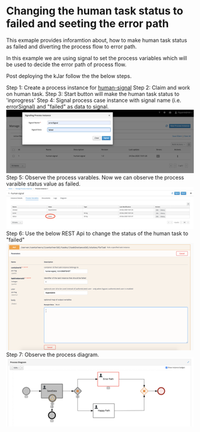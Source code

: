 Changing the human task status to failed and seeting the error path
===================================================================

This exmaple provides inforamtion about, how to make human task status as failed and diverting the process flow to error path.

In this example we are using signal to set the process variables which will be used to decide the error path of process flow.

Post deploying the kJar follow the the below steps.

  Step 1: Create a process instance for [human-signal]()
  Step 2: Claim and work on human task. 
  Step 3: Start button will make the human task status to 'inprogress'
  Step 4: Signal process case instance with signal name (i.e. errorSignal) and "failed" as data to signal. 
  ![project modules1](images/Signal.png)
  Step 5: Observe the process varables. Now we can observe the process varaible status value as failed.
  ![project modules1](images/pv.png)
  Step 6: Use the below REST Api to change the status of the human task to "failed"
  ![project modules1](images/rest.png)
  Step 7: Observe the process diagram.
  ![project modules1](images/pd.png)
